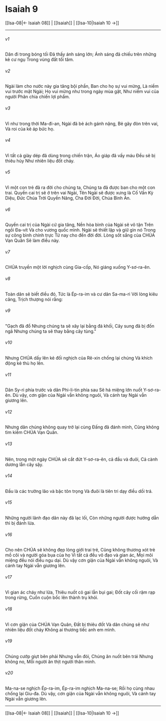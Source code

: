 # Isaiah 9

[[Isa-08|← Isaiah 08]] | [[Isaiah]] | [[Isa-10|Isaiah 10 →]]
***



###### v1 
Dân đi trong bóng tối Đã thấy ánh sáng lớn; Ánh sáng đã chiếu trên những kẻ cư ngụ Trong vùng đất tối tăm. 

###### v2 
Ngài làm cho nước này gia tăng bội phần, Ban cho họ sự vui mừng, Là niềm vui trước mặt Ngài; Họ vui mừng như trong ngày mùa gặt, Như niềm vui của người Phân chia chiến lợi phẩm. 

###### v3 
Vì như trong thời Ma-đi-an, Ngài đã bẻ ách gánh nặng, Bẻ gãy đòn trên vai, Và roi của kẻ áp bức họ. 

###### v4 
Vì tất cả giày dép đã dùng trong chiến trận, Áo giáp đã vấy máu Đều sẽ bị thiêu hủy Như nhiên liệu đốt cháy. 

###### v5 
Vì một con trẻ đã ra đời cho chúng ta, Chúng ta đã được ban cho một con trai. Quyền cai trị sẽ ở trên vai Ngài, Tên Ngài sẽ được xưng là Cố Vấn Kỳ Diệu, Đức Chúa Trời Quyền Năng, Cha Đời Đời, Chúa Bình An. 

###### v6 
Quyền cai trị của Ngài cứ gia tăng, Nền hòa bình của Ngài sẽ vô tận Trên ngôi Đa-vít Và cho vương quốc mình. Ngài sẽ thiết lập và giữ gìn nó Trong sự công bình chính trực Từ nay cho đến đời đời. Lòng sốt sắng của CHÚA Vạn Quân Sẽ làm điều này. 

###### v7 
CHÚA truyền một lời nghịch cùng Gia-cốp, Nó giáng xuống Y-sơ-ra-ên. 

###### v8 
Toàn dân sẽ biết điều đó, Tức là Ép-ra-im và cư dân Sa-ma-ri Với lòng kiêu căng, Trịch thượng nói rằng: 

###### v9 
"Gạch đã đổ Nhưng chúng ta sẽ xây lại bằng đá khối, Cây sung đã bị đốn ngã Nhưng chúng ta sẽ thay bằng cây tùng." 

###### v10 
Nhưng CHÚA dấy lên kẻ đối nghịch của Rê-xin chống lại chúng Và khích động kẻ thù họ lên. 

###### v11 
Dân Sy-ri phía trước và dân Phi-li-tin phía sau Sẽ há miệng lớn nuốt Y-sơ-ra-ên. Dù vậy, cơn giận của Ngài vẫn không nguôi, Và cánh tay Ngài vẫn giương lên. 

###### v12 
Nhưng dân chúng không quay trở lại cùng Đấng đã đánh mình, Cũng không tìm kiếm CHÚA Vạn Quân. 

###### v13 
Nên, trong một ngày CHÚA sẽ cắt đứt Y-sơ-ra-ên, cả đầu và đuôi, Cả cành dương lẫn cây sậy. 

###### v14 
Đầu là các trưởng lão và bậc tôn trọng Và đuôi là tiên tri dạy điều dối trá. 

###### v15 
Những người lãnh đạo dân này đã lạc lối, Còn những người được hướng dẫn thì bị đánh lừa. 

###### v16 
Cho nên CHÚA sẽ không đẹp lòng giới trai trẻ, Cũng không thương xót trẻ mồ côi và người góa bụa của họ Vì tất cả đều vô đạo và gian ác, Mọi môi miệng đều nói điều ngu dại. Dù vậy cơn giận của Ngài vẫn không nguôi, Và cánh tay Ngài vẫn giương lên. 

###### v17 
Vì gian ác cháy như lửa, Thiêu nuốt cỏ gai lẫn bụi gai; Đốt cây cối rậm rạp trong rừng, Cuồn cuộn bốc lên thành trụ khói. 

###### v18 
Vì cơn giận của CHÚA Vạn Quân, Đất bị thiêu đốt Và dân chúng sẽ như nhiên liệu đốt cháy Không ai thương tiếc anh em mình. 

###### v19 
Chúng cướp giựt bên phải Nhưng vẫn đói, Chúng ăn nuốt bên trái Nhưng không no, Mỗi người ăn thịt người thân mình. 

###### v20 
Ma-na-se nghịch Ép-ra-im, Ép-ra-im nghịch Ma-na-se; Rồi họ cùng nhau chống lại Giu-đa. Dù vậy, cơn giận của Ngài vẫn không nguôi, Và cánh tay Ngài vẫn giương lên.

***
[[Isa-08|← Isaiah 08]] | [[Isaiah]] | [[Isa-10|Isaiah 10 →]]
